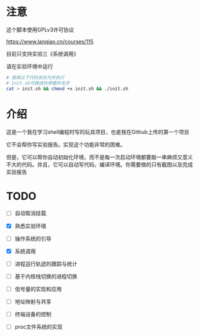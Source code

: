 # 注意

这个脚本使用GPLv3许可协议

https://www.lanqiao.cn/courses/115

目前只支持实验三《系统调用》

请在实验环境中运行

```bash
# 使用以下代码另存为并执行
# init.sh可换成你想要的名字
cat > init.sh && chmod +x init.sh && ./init.sh 
```

# 介绍

这是一个我在学习shell编程时写的玩具项目，也是我在Github上传的第一个项目

它不会帮你写实验报告。实现这个功能非常的困难。

但是，它可以帮你自动初始化环境，而不是每一次启动环境都要敲一串麻烦又意义不大的代码。并且，它可以自动写代码，编译环境。你需要做的只有截图以及完成实验报告

# TODO

- [ ] 自动取消挂载
- [X] 熟悉实验环境
- [ ] 操作系统的引导
- [X] 系统调用
- [ ] 进程运行轨迹的跟踪与统计
- [ ] 基于内核栈切换的进程切换
- [ ] 信号量的实现和应用
- [ ] 地址映射与共享
- [ ] 终端设备的控制
- [ ] proc文件系统的实现


